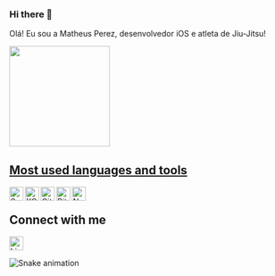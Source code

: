 ### Hi there 👋

Olá! Eu sou a Matheus Perez, desenvolvedor iOS e atleta de Jiu-Jitsu!

<a href="https://github.com/matheusvagnerperez">
  <img height="180em" src="https://github-readme-stats.vercel.app/api?username=matheusvagnerperez&show_icons=true&theme=dark&include_all_commits=true&count_private=true"/>
</div>

## Most used languages and tools

<div> 
<a href="https://developer.apple.com/swift/">
<img align="left" alt="Swift"  height="25px" src="https://img.shields.io/badge/-Swift-FA7343?&logo=swift&logoColor=white&logoWidth=20" />
</a>
<a href="https://apps.apple.com/br/app/xcode/id497799835?mt=12">
<img align="left" alt="XCode" height="25px" src="https://img.shields.io/badge/-XCode-1575F9?&logo=xcode&logoColor=white&logoWidth=20" /> 
</a>
<a href="https://git-scm.com/">
<img align="left" alt="Git" height="25px" src="https://img.shields.io/badge/-Git-F05032?&logo=git&logoColor=white&logoWidth=20" /> 
</a>
<a href="https://www.bitrise.io/">
<img align="left" alt="Bitrise" height="25px" src="https://img.shields.io/badge/-Bitrise-683D87?&logo=bitrise&logoColor=white&logoWidth=20" /> 
</a>
<a href="https://nodejs.org/en/about/">
<img align="left" alt="Node.js" height="25px" src="https://img.shields.io/badge/Node.js-43853D?style=for-the-badge&logo=node.js&logoColor=white" /> 
</a>

</br>
  
## Connect with me

<a href="https://www.linkedin.com/in/matheus-vagner-perez-85128a16b/">
<img align="center" alt="LinkedIn" height="25px" src="https://img.shields.io/badge/-LinkedIn-0A66C2?&logo=linkedin&logoColor=white&logoWidth=20"/>
</a></p>


  ![Snake animation](https://github.com/matheusvagnerperez/matheusvagnerperez/blob/output/github-contribution-grid-snake.svg)
